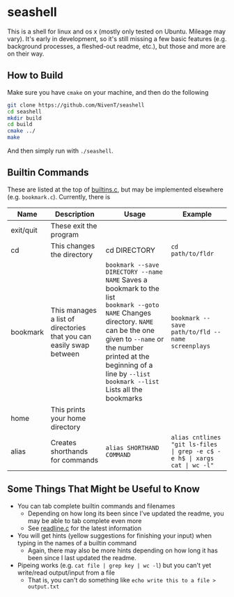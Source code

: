 # seashell

This is a shell for linux and os x (mostly only tested on Ubuntu. Mileage may vary). It's early in development, so it's still missing a few basic features (e.g. background processes, a fleshed-out readme, etc.), but those and more are on their way.

## How to Build
Make sure you have `cmake` on your machine, and then do the following
```bash
git clone https://github.com/NivenT/seashell
cd seashell
mkdir build
cd build
cmake ../
make
```

And then simply run with `./seashell`.

## Builtin Commands

These are listed at the top of [builtins.c](https://github.com/NivenT/seashell/blob/master/src/builtins.c), but may be implemented elsewhere (e.g. `bookmark.c`). Currently, there is

Name | Description | Usage | Example
---- | ----------- | ----- | -------
exit/quit | These exit the program
cd | This changes the directory | cd DIRECTORY | `cd path/to/fldr`
bookmark | This manages a list of directories that you can easily swap between | `bookmark --save DIRECTORY --name NAME` Saves a bookmark to the list<br> `bookmark --goto NAME` Changes directory. `NAME` can be the one given to `--name` or the number printed at the beginning of a line by `--list`<br> `bookmark --list` Lists all the bookmarks | `bookmark --save path/to/fld --name screenplays`
home | This prints your home directory
alias | Creates shorthands for commands | `alias SHORTHAND COMMAND` | `alias cntlines "git ls-files \| grep -e c$ -e h$ \| xargs cat \| wc -l"` 


## Some Things That Might be Useful to Know

* You can tab complete builtin commands and filenames
  * Depending on how long its been since I've updated the readme, you may be able to tab complete even more
  * See [readline.c](https://github.com/NivenT/seashell/blob/master/src/readline.c) for the latest information
* You will get hints (yellow suggestions for finishing your input) when typing in the names of a builtin command
  * Again, there may also be more hints depending on how long it has been since I last updated the readme.
* Pipeing works (e.g. `cat file | grep key | wc -l`) but you can't yet write/read output/input from a file
  * That is, you can't do something like `echo write this to a file > output.txt`
